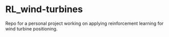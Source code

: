 # RL_wind-turbines

Repo for a personal project working on applying reinforcement learning for wind turbine positioning.
